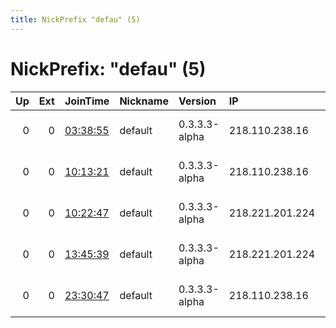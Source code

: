 ```yaml
---
title: NickPrefix "defau" (5)
---
```


# NickPrefix: "defau" (5)

|   Up |   Ext | JoinTime                                                                                            | Nickname   | Version       | IP              | AS                               | CC   |   ORp |   Dirp | OS      | Contact   |   eFamMembers |
|-----:|------:|:----------------------------------------------------------------------------------------------------|:-----------|:--------------|:----------------|:---------------------------------|:-----|------:|-------:|:--------|:----------|--------------:|
|    0 |     0 | [03:38:55](https://metrics.torproject.org/rs.html#details/A940C90D9FC0301DCA63C4FAC79E4109DD28D3D1) | default    | 0.3.3.3-alpha | 218.110.238.16  | So-net Entertainment Corporation | jp   | 53784 |      0 | Windows | None      |             1 |
|    0 |     0 | [10:13:21](https://metrics.torproject.org/rs.html#details/E8095CFE927E83F6783E348F00E8F5D72175F1BE) | default    | 0.3.3.3-alpha | 218.110.238.16  | So-net Entertainment Corporation | jp   | 53784 |      0 | Windows | None      |             1 |
|    0 |     0 | [10:22:47](https://metrics.torproject.org/rs.html#details/198658DE8B2F20B7BF7FD0076B18C9866960FC5C) | default    | 0.3.3.3-alpha | 218.221.201.224 | So-net Entertainment Corporation | jp   | 32912 |      0 | Windows | None      |             1 |
|    0 |     0 | [13:45:39](https://metrics.torproject.org/rs.html#details/4955A578CFB6FB645FCCAF15EEA4E0BEEF67703A) | default    | 0.3.3.3-alpha | 218.221.201.224 | So-net Entertainment Corporation | jp   | 32912 |      0 | Windows | None      |             1 |
|    0 |     0 | [23:30:47](https://metrics.torproject.org/rs.html#details/38C6F37616A72B5D33EE34F3E0AB0FA54821D114) | default    | 0.3.3.3-alpha | 218.110.238.16  | So-net Entertainment Corporation | jp   | 53784 |      0 | Windows | None      |             1 |
